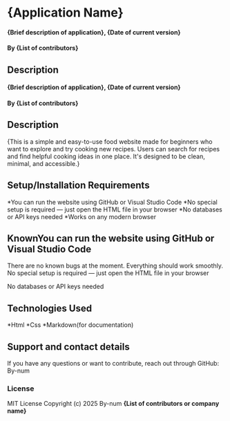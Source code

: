 # {Application Name}
#### {Brief description of application}, {Date of current version}
#### By **{List of contributors}**
## Description
#### {Brief description of application}, {Date of current version}
#### By **{List of contributors}**
## Description
{This is a simple and easy-to-use food website made for beginners who want to explore and try cooking new recipes. Users can search for recipes and find helpful cooking ideas in one place. It's designed to be clean, minimal, and accessible.}
## Setup/Installation Requirements
*You can run the website using GitHub or Visual Studio Code
*No special setup is required — just open the HTML file in your browser
*No databases or API keys needed
*Works on any modern browser
## KnownYou can run the website using GitHub or Visual Studio Code
There are no known bugs at the moment. Everything should work smoothly.
No special setup is required — just open the HTML file in your browser

No databases or API keys needed
## Technologies Used
*Html
*Css
*Markdown(for documentation)
## Support and contact details
If you have any questions or want to contribute, reach out through GitHub: By-num
### License
MIT License
Copyright (c) 2025
By-num
**{List of contributors or company name}**
